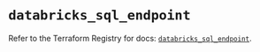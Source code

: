 # `databricks_sql_endpoint`

Refer to the Terraform Registry for docs: [`databricks_sql_endpoint`](https://registry.terraform.io/providers/databricks/databricks/1.83.0/docs/resources/sql_endpoint).
